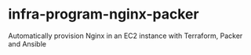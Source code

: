 # infra-program-nginx-packer
Automatically provision Nginx in an EC2 instance with Terraform, Packer and Ansible
